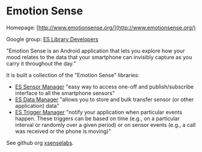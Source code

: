 # Emotion Sense

Homepage: [http://www.emotionsense.org/](http://www.emotionsense.org/)

Google group: [ES Library Developers](https://groups.google.com/forum/#!forum/es-library-developers)

"Emotion Sense is an Android application that lets you explore how
your mood relates to the data that your smartphone can invisibly
capture as you carry it throughout the day."

It is built a collection of the "Emotion Sense" libraries:

* [ES Sensor Manager](https://github.com/xsenselabs/SensorManager) "easy way to access one-off and publish/subscribe interface to all the smartphone sensors"
* [ES Data Manager](https://github.com/xsenselabs/SensorDataManager) "allows you to store and bulk transfer sensor (or other application) data"
* [ES Trigger Manager](https://github.com/xsenselabs/TriggerManager) "notify your application when particular events happen. These triggers can be based on time (e.g., on a particular interval or randomly over a given period) or on sensor events (e.g., a call was received or the phone is moving)"

See github org [xsenselabs](https://github.com/xsenselabs).
